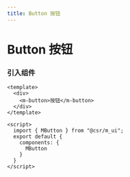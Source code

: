 ```yaml
---
title: Button 按钮
---
```

# Button 按钮
### 引入组件
```vue
<template>
  <div>
    <m-button>按钮</m-button>
  </div>
</template>

<script>
  import { MButton } from "@csr/m_ui";
  export default {
    components: {
      MButton
    }
  }
</script>
```
<button-demos></button-demos>